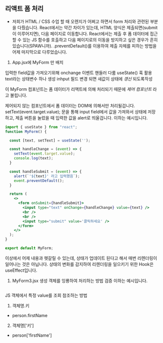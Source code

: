 ## 리액트 폼 처리 
- 저희가 HTML / CSS 수업 할 때 오렌지가 어쩌고 하면서 form 처리와 관련된 부분을 다뤘습니다. React에서는 약간 차이가 있는데, HTML 양식은 제출되면(submit이 이루어지면), 다음 페이지로 이동합니다. React에서는 제출 후 폼 데이터에 접근할 수 있는 JS 함수를 호출하고 다음 페이지로의 이동을 방지하고 싶은 경우가 흔히 있습니다(SPAW니까). .preventDefault()를 이용하여 제출 자체를 피하는 방법을 어제 마지막으로 다루었습니다.

1. App.jsx에 MyForm 만 배치

입력한 field값을 가져오기위해 onchange 이벤트 핸들러 다룸
useState() 훅 활용 text라는 상태변수 하나 생성 inhput 필드 변경 되면 새값이 상태에 _갱신_ 되도록작성

이 MyForm 컴포넌트는 폼 데이터가 리액트에 의해 처리되기 때문에 _제어 컴포넌트_ 라고 불립니다.

제어되지 않는 컴포넌트에서 폼 데이터는 DOM에 의해서만 처리될겁니다.
setText(event.target.value); 문을 통해 input field에서 값을 가져와서 상태에 저장하고, 제출 버튼을 눌렀을 때 입력한 값을 alert로 띄울겁니다.
이하는 예시입니다.
```jsx
import { useState } from "react";
function MyForm() {

  const [text, setText] = useState('');

  const handleChange = (event) => {
    setText(event.target.value);
    console.log(text);
  }

  const handleSubmit = (event) => {
    alert(`'${text}' 라고 입력했음`);
    event.preventDefault();
  }

  return (
    <>
      <form onSubmit={handleSubmit}>
        <input type="text" onChange={handleChange} value={text} />
        <br />
        <br />
        <input type="submit" value='클릭하세요' />
      </form>
    </>
  );
}                                                  

export default MyForm;
```
이상에서 어제 내용과 헷갈릴 수 있는데, 상태가 업데이트 된다고 해서 매번 리렌더링이 일어나는 것은 아닙니다. 상태의 변화를 감지하여 리렌더링을 일으키기 위한 Hook은 useEffect입니다.

1. MyForm3.jsx 생성
객체를 잉룡하여 처리하는 방법 검증
이하는 예시입니다.
```jsx

```

JS 객체에서 특정 value를 조회 참조하는 방법 
1. 객체명.키
  - person.firstName
2. 객체명['키']
  - person['firstName']

